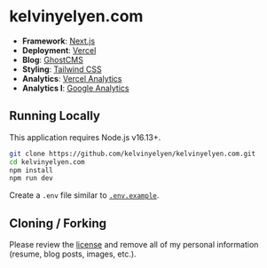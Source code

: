 # kelvinyelyen.com

- **Framework**: [Next.js](https://nextjs.org/)
- **Deployment**: [Vercel](https://vercel.com)
- **Blog**: [GhostCMS](https://ghost.org/)
- **Styling**: [Tailwind CSS](https://tailwindcss.com)
- **Analytics**: [Vercel Analytics](https://vercel.com/analytics)
- **Analytics I**: [Google Analytics](https://analytics.google.com/)

## Running Locally

This application requires Node.js v16.13+.

```bash
git clone https://github.com/kelvinyelyen/kelvinyelyen.com.git
cd kelvinyelyen.com
npm install
npm run dev
```

Create a `.env` file similar to [`.env.example`](https://github.com/kelvinyelyen).

## Cloning / Forking

Please review the [license](https://github.com/kelvinyelyen/kelvinyelyen/blob/main/LICENSE.txt) and remove all of my personal information (resume, blog posts, images, etc.).
